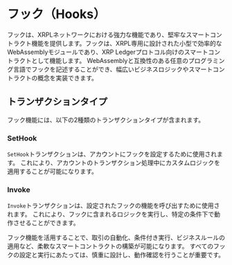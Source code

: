 # フック（Hooks）

フックは、XRPLネットワークにおける強力な機能であり、堅牢なスマートコントラクト機能を提供します。フックは、XRPL専用に設計された小型で効率的なWebAssemblyモジュールであり、XRP Ledgerプロトコル向けのスマートコントラクトとして機能します。
WebAssemblyと互換性のある任意のプログラミング言語でフックを記述することができ、幅広いビジネスロジックやスマートコントラクトの概念を実装できます。

## トランザクションタイプ

フック機能には、以下の2種類のトランザクションタイプが含まれます。

### SetHook

`SetHook`トランザクションは、アカウントにフックを設定するために使用されます。
これにより、アカウントのトランザクション処理中にカスタムロジックを適用することが可能になります。

### Invoke

`Invoke`トランザクションは、設定されたフックの機能を呼び出すために使用されます。
これにより、フックに含まれるロジックを実行し、特定の条件下で動作させることができます。

フック機能を活用することで、取引の自動化、条件付き実行、ビジネスルールの適用など、柔軟なスマートコントラクトの構築が可能になります。
すべてのフックの設定と実行にあたっては、慎重に設計し、動作確認を行うことが重要です。
